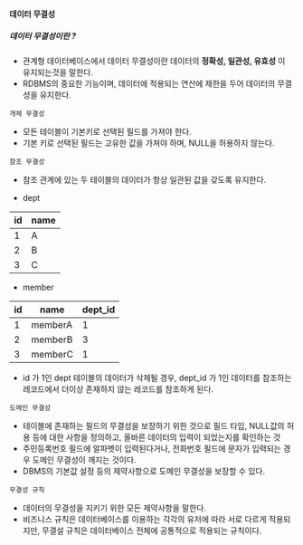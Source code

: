 #### 데이터 무결성

##### 데이터 무결성이란 ?
- 관계형 데이터베이스에서 데이터 무결성이란 데이터의 **정확성, 일관성, 유효성** 이 유지되는것을 말한다.
- RDBMS의 중요한 기능이며, 데이터에 적용되는 연산에 제한을 두어 데이터의 무결성을 유지한다.

`개체 무결성`
- 모든 테이블이 기본키로 선택된 필드를 가져야 한다.
- 기본 키로 선택된 필드는 고유한 값을 가져야 하며, NULL을 허용하지 않는다.

`참조 무결성`
- 참조 관계에 있는 두 테이블의 데이터가 항상 일관된 값을 갖도록 유지한다.

- dept

| id  | name  |
|---|---|
| 1  | A  |
| 2  | B  |
| 3  | C  |

- member

| id  | name  | dept_id  |
|---|---|---|
| 1  | memberA  | 1  |
| 2  | memberB  | 3  |
| 3  | memberC  | 1  |

- id 가 1인 dept 테이블의 데이터가 삭제될 경우, dept_id 가 1인 데이터를 참조하는 레코드에서 더이상 존재하지 않는 레코드를 참조하게 된다.

`도메인 무결성`
- 테이블에 존재하는 필드의 무결성을 보장하기 위한 것으로 필드 타입, NULL값의 허용 등에 대한 사항을 정의하고, 올바른 데이터의 입력이 되었는지를 확인하는 것
- 주민등록번호 필드에 알파벳이 입력된다거나, 전화번호 필드에 문자가 입력되는 경우 도메인 무결성이 깨지는 것이다.
- DBMS의 기본값 설정 등의 제약사항으로 도메인 무결성을 보장할 수 있다.

`무결성 규칙`
- 데이터의 무결성을 지키기 위한 모든 제약사항을 말한다.
- 비즈니스 규칙은 데이터베이스를 이용하는 각각의 유저에 따라 서로 다르게 적용되지만, 무결설 규칙은 데이터베이스 전체에 공통적으로 적용되는 규칙이다.
